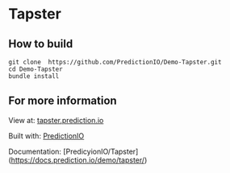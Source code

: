 # Tapster

## How to build
```
git clone  https://github.com/PredictionIO/Demo-Tapster.git
cd Demo-Tapster
bundle install
```


## For more information
View at: [tapster.prediction.io](http://tapster.prediction.io)

Built with: [PredictionIO](http://prediction.io)

Documentation: [PredicyionIO/Tapster] (https://docs.prediction.io/demo/tapster/)
